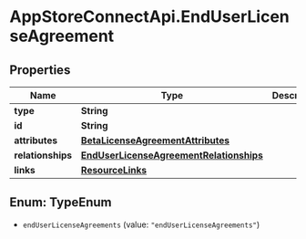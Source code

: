 # AppStoreConnectApi.EndUserLicenseAgreement

## Properties

Name | Type | Description | Notes
------------ | ------------- | ------------- | -------------
**type** | **String** |  | 
**id** | **String** |  | 
**attributes** | [**BetaLicenseAgreementAttributes**](BetaLicenseAgreementAttributes.md) |  | [optional] 
**relationships** | [**EndUserLicenseAgreementRelationships**](EndUserLicenseAgreementRelationships.md) |  | [optional] 
**links** | [**ResourceLinks**](ResourceLinks.md) |  | [optional] 



## Enum: TypeEnum


* `endUserLicenseAgreements` (value: `"endUserLicenseAgreements"`)




